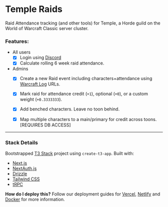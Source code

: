 # Temple Raids

Raid Attendance tracking (and other tools) for Temple, a Horde guild on the World of Warcraft Classic server cluster.

### Features:
- All users
  - [x] Login using [Discord](www.discord.com)
  - [x] Calculate rolling 6 week raid attendance.
- Admins
  - [x] Create a new Raid event including characters+attendance using [Warcraft Log](https://vanilla.warcraftlogs.com/) URLs.
  - [x] Mark raid for attendance credit (`+1`), optional (`+0`), or a custom weight (`+0.3333333`).
  - [x] Add benched characters.  Leave no toon behind.
  - [x] Map multiple characters to a main/primary for credit across toons. [REQUIRES DB ACCESS]


--- 

### Stack Details

Bootstrapped [T3 Stack](https://create.t3.gg/) project using `create-t3-app`.  Built with:

- [Next.js](https://nextjs.org)
- [NextAuth.js](https://next-auth.js.org)
- [Drizzle](https://orm.drizzle.team)
- [Tailwind CSS](https://tailwindcss.com)
- [tRPC](https://trpc.io)

**How do I deploy this?** Follow our deployment guides for [Vercel](https://create.t3.gg/en/deployment/vercel), [Netlify](https://create.t3.gg/en/deployment/netlify) and [Docker](https://create.t3.gg/en/deployment/docker) for more information.
